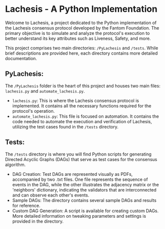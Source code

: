 # Lachesis - A Python Implementation

Welcome to Lachesis, a project dedicated to the Python implementation of the Lachesis consensus protocol developed by the Fantom Foundation. The primary objective is to simulate and analyze the protocol's execution to better understand its key attributes such as Liveness, Safety, and more.

This project comprises two main directories: `/PyLachesis` and `/tests`. While brief descriptions are provided here, each directory contains more detailed documentation.

## PyLachesis:

The `/PyLachesis` folder is the heart of this project and houses two main files: `lachesis.py` and `automate_lachesis.py`.

-  `lachesis.py`: This is where the Lachesis consensus protocol is implemented. It contains all the necessary functions required for the protocol's operation.
-  `automate_lachesis.py`: This file is focused on automation. It contains the code needed to automate the execution and verification of Lachesis, utilizing the test cases found in the `/tests` directory.

## Tests:

The `/tests` directory is where you will find Python scripts for generating Directed Acyclic Graphs (DAGs) that serve as test cases for the consensus algorithm.

-  DAG Creation: Test DAGs are represented visually as PDFs, accompanied by two .txt files. One file represents the sequence of events in the DAG, while the other illustrates the adjacency matrix or the 'neighbors' dictionary, indicating the validators that are interconnected and can observe each other's events.
-  Sample DAGs: The directory contains several sample DAGs and results for reference.
-  Custom DAG Generation: A script is available for creating custom DAGs. More detailed information on tweaking parameters and settings is provided in the directory.